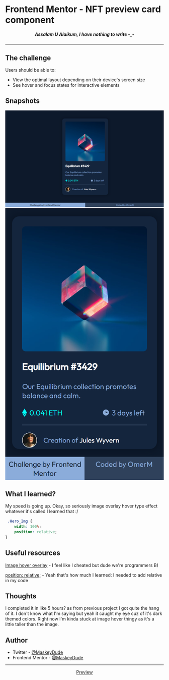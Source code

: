 # Frontend Mentor - NFT preview card component

<h5 align="center">Assalam U Alaikum, I have nothing to write -_-</h5>
<hr>

## The challenge

Users should be able to:

- View the optimal layout depending on their device's screen size
- See hover and focus states for interactive elements

## Snapshots

![](img/desktop.png)
![](img/mobile.png)

## What I learned?

My speed is going up. Okay, so seriously image overlay hover type effect whatever it's called I learned that :/

```css
 .Hero_Img {
    width: 100%;
    position: relative;
}
```

## Useful resources

[Image hover overlay](https://www.w3schools.com/howto/howto_css_image_overlay_icon.asp) - I feel like I cheated but dude we're programmers B)

[position: relative;](https://www.tutorialspoint.com/how-to-create-image-overlay-icon-effect-on-hover-with-css) - Yeah that's how much I learned: I needed to add relative in my code

## Thoughts

I completed it in like 5 hours? as from previous project I got quite the hang of it. I don't know what I'm saying but yeah it caught my eye cuz of it's dark themed colors. Right now I'm kinda stuck at image hover thingy as it's a little taller than the image.

## Author

- Twitter - [@MaskeyDude](https://www.twitter.com/MaskeyDude)
- Frontend Mentor - [@MaskeyDude](https://www.frontendmentor.io/profile/MaskeyDude)

<hr>
<div align="center">
<a href="https://maskeydude.github.io/product-preview-card-component/" target="_blank">Preview</a>
</div>